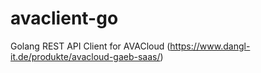 # avaclient-go
Golang REST API Client for AVACloud (https://www.dangl-it.de/produkte/avacloud-gaeb-saas/)

